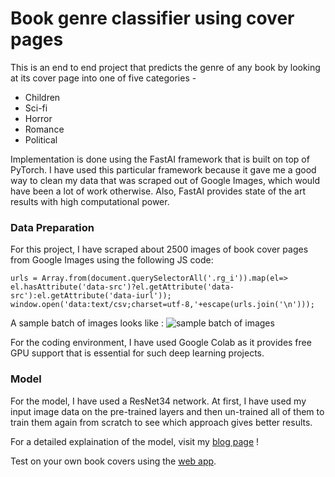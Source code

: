 # Book genre classifier using cover pages 

This is an end to end project that predicts the genre of any book by looking at its cover page into one of five categories - 
* Children
* Sci-fi
* Horror
* Romance
* Political

Implementation is done using the FastAI framework that is built on top of PyTorch. I have used this particular framework because it gave me a good way to clean my data that was scraped out of Google Images, which would have been a lot of work otherwise. Also, FastAI provides state of the art results with high computational power. 

### Data Preparation
For this project, I have scraped about 2500 images of book cover pages from Google Images using the following JS code:
```
urls = Array.from(document.querySelectorAll('.rg_i')).map(el=> el.hasAttribute('data-src')?el.getAttribute('data-src'):el.getAttribute('data-iurl')); 
window.open('data:text/csv;charset=utf-8,'+escape(urls.join('\n')));

```
A sample batch of images looks like :
![sample batch of images][logo]

[logo]: https://github.com/adityarc19/Book-Genre-classifier/blob/master/images/Screenshot%202020-07-13%20at%2010.36.57%20PM.png

For the coding environment, I have used Google Colab as it provides free GPU support that is essential for such deep learning projects.

### Model
For the model, I have used a ResNet34 network. At first, I have used my input image data on the pre-trained layers and then un-trained all of them to train them again from scratch to see which approach gives better results. 
















For a detailed explaination of the model, visit my [blog page](https://medium.com/swlh/judging-a-book-by-its-cover-the-deep-learning-way-94847c7c1274) !

Test on your own book covers using the [web app](https://book-genre-detector.onrender.com/).
